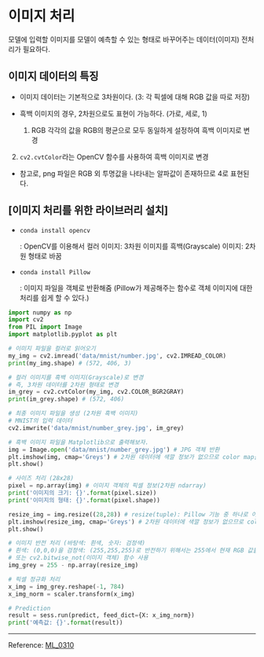 # 이미지 처리

모델에 입력할 이미지를 모델이 예측할 수 있는 형태로 바꾸어주는 데이터(이미지) 전처리가 필요하다.

## **이미지 데이터의 특징**

- 이미지 데이터는 기본적으로 3차원이다. (3: 각 픽셀에 대해 RGB 값을 따로 저장)

- 흑백 이미지의 경우, 2차원으로도 표현이 가능하다. (가로, 세로, 1)

  1. RGB 각각의 값을 RGB의 평균으로 모두 동일하게 설정하여 흑백 이미지로 변경
2. `cv2.cvtColor`라는 OpenCV 함수를 사용하여 흑백 이미지로 변경

- 참고로, png 파일은 RGB 외 투명값을 나타내는 알파값이 존재하므로 4로 표현된다.

## **[이미지 처리를 위한 라이브러리 설치]**

- `conda install opencv`

  : OpenCV를 이용해서 컬러 이미지: 3차원 이미지를 흑백(Grayscale) 이미지: 2차원 형태로 바꿈

- `conda install Pillow`

  : 이미지 파일을 객체로 반환해줌 (Pillow가 제공해주는 함수로 객체 이미지에 대한 처리를 쉽게 할 수 있다.)

```python
import numpy as np
import cv2
from PIL import Image
import matplotlib.pyplot as plt

# 이미지 파일을 컬러로 읽어오기
my_img = cv2.imread('data/mnist/number.jpg', cv2.IMREAD_COLOR) 
print(my_img.shape) # (572, 406, 3)

# 컬러 이미지를 흑백 이미지(Grayscale)로 변경
# 즉, 3차원 데이터를 2차원 형태로 변경
im_grey = cv2.cvtColor(my_img, cv2.COLOR_BGR2GRAY) 
print(im_grey.shape) # (572, 406)

# 최종 이미지 파일을 생성 (2차원 흑백 이미지)
# MNIST의 입력 데이터
cv2.imwrite('data/mnist/number_grey.jpg', im_grey)

# 흑백 이미지 파일을 Matplotlib으로 출력해보자.
img = Image.open('data/mnist/number_grey.jpg') # JPG 객체 반환
plt.imshow(img, cmap='Greys') # 2차원 데이터에 색깔 정보가 없으므로 color map을 넣어야됨
plt.show()

# 사이즈 처리 (28x28)
pixel = np.array(img) # 이미지 객체의 픽셀 정보(2차원 ndarray)
print('이미지의 크기: {}'.format(pixel.size))
print('이미지의 형태: {}'.format(pixel.shape))

resize_img = img.resize((28,28)) # resize(tuple): Pillow 기능 중 하나로 이미지 처리가 쉬워짐
plt.imshow(resize_img, cmap='Greys') # 2차원 데이터에 색깔 정보가 없으므로 color map 넣어야됨
plt.show()

# 이미지 반전 처리 (바탕색: 흰색, 숫자: 검정색)
# 흰색: (0,0,0)을 검정색: (255,255,255)로 반전하기 위해서는 255에서 현재 RGB 값을 빼면 된다.
# 또는 cv2.bitwise_not(이미지 객체) 함수 사용
img_grey = 255 - np.array(resize_img)

# 픽셀 정규화 처리
x_img = img_grey.reshape(-1, 784)
x_img_norm = scaler.transform(x_img)

# Prediction
result = sess.run(predict, feed_dict={X: x_img_norm})
print('예측값: {}'.format(result))
```

------

Reference: [ML_0310](https://github.com/sammitako/TIL/blob/master/Machine%20Learning/source-code/ML_0310.ipynb)